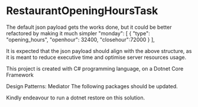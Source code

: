# RestaurantOpeningHoursTask
The default json payload gets the works done, but it could be better refactored by making it much simpler "monday": [ { "type": "opening_hours", "openhour": 32400, "closehour":72000 } ],

It is expected that the json payload should align with the above structure, as it is meant to reduce executive time and optimise server resources usage.

This project is created with C# programming language, on a Dotnet Core Framework

Design Patterns: Mediator The following packages should be updated.

<PackageReference Include="MediatR" Version="9.0.0" />
<PackageReference Include="MediatR.Extensions.Microsoft.DependencyInjection" Version="9.0.0" />
<PackageReference Include="Swashbuckle.AspNetCore.Swagger" Version="6.1.3" />
<PackageReference Include="Swashbuckle.AspNetCore.SwaggerGen" Version="6.1.3" />
<PackageReference Include="Swashbuckle.AspNetCore.SwaggerUI" Version="6.1.3" />

Kindly endeavour to run a dotnet restore on this solution.
